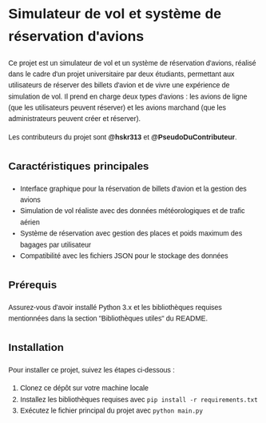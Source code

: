 <!DOCTYPE html>
<html>
<head>
<style>
  body {
    font-family: Arial, sans-serif;
    line-height: 1.6;
  }

  h1 {
    color: #333;
  }

  h2 {
    color: #666;
  }

  code {
    background-color: #f4f4f4;
    border: 1px solid #ddd;
    border-radius: 3px;
    font-family: 'Courier New', Courier, monospace;
    padding: 2px 4px;
  }

  pre {
    background-color: #f4f4f4;
    border: 1px solid #ddd;
    border-radius: 3px;
    padding: 8px;
  }
</style>
</head>
<body>

<h1>Simulateur de vol et système de réservation d'avions</h1>

<p>
  Ce projet est un simulateur de vol et un système de réservation d'avions, réalisé dans le cadre d'un projet universitaire par deux étudiants, permettant aux utilisateurs de réserver des billets d'avion et de vivre une expérience de simulation de vol. Il prend en charge deux types d'avions : les avions de ligne (que les utilisateurs peuvent réserver) et les avions marchand (que les administrateurs peuvent créer et réserver).
</p>
  
 <p>
  Les contributeurs du projet sont <strong>@hskr313</strong> et <strong>@PseudoDuContributeur</strong>.
</p>

<h2>Caractéristiques principales</h2>

<ul>
  <li>Interface graphique pour la réservation de billets d'avion et la gestion des avions</li>
  <li>Simulation de vol réaliste avec des données météorologiques et de trafic aérien</li>
  <li>Système de réservation avec gestion des places et poids maximum des bagages par utilisateur</li>
  <li>Compatibilité avec les fichiers JSON pour le stockage des données</li>
</ul>

<h2>Prérequis</h2>

<p>
  Assurez-vous d'avoir installé Python 3.x et les bibliothèques requises mentionnées dans la section "Bibliothèques utiles" du README.
</p>

<h2>Installation</h2>

<p>
  Pour installer ce projet, suivez les étapes ci-dessous :
</p>

<ol>
  <li>Clonez ce dépôt sur votre machine locale</li>
  <li>Installez les bibliothèques requises avec <code>pip install -r requirements.txt</code></li>
  <li>Exécutez le fichier principal du projet avec <code>python main.py</code></li>
</ol>

</body>
</html>
